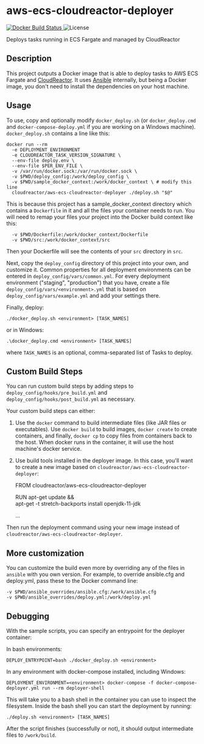 # aws-ecs-cloudreactor-deployer


<p>
  <a href="https://hub.docker.com/repository/docker/cloudreactor/aws-ecs-cloudreactor-deployer">
    <img src="https://img.shields.io/docker/cloud/build/cloudreactor/aws-ecs-cloudreactor-deployer?style=flat-square" alt="Docker Build Status" >
  </a>
  <img src="https://img.shields.io/github/license/CloudReactor/aws-ecs-cloudreactor-deployer.svg?style=flat-square" alt="License">

</p>

Deploys tasks running in ECS Fargate and managed by CloudReactor

## Description

This project outputs a Docker image that is able to deploy
tasks to AWS ECS Fargate and [CloudReactor](https://cloudreactor.io/).
It uses [Ansible](https://docs.ansible.com/ansible/latest/index.html) internally, but being a Docker image, you don't need to install the dependencies on your host
machine.

## Usage

To use, copy and optionally modify `docker_deploy.sh`
(or `docker_deploy.cmd` and `docker-compose-deploy.yml` if you are working on a Windows machine). `docker_deploy.sh`
contains a line like this:

    docker run --rm
      -e DEPLOYMENT_ENVIRONMENT
      -e CLOUDREACTOR_TASK_VERSION_SIGNATURE \
      --env-file deploy.env \
      --env-file $PER_ENV_FILE \
      -v /var/run/docker.sock:/var/run/docker.sock \
      -v $PWD/deploy_config:/work/deploy_config \
      -v $PWD/sample_docker_context:/work/docker_context \ # modify this line
      cloudreactor/aws-ecs-cloudreactor-deployer ./deploy.sh "$@"

This is because this project has a sample_docker_context
directory which contains a `Dockerfile` in it and all the files
your container needs to run. You will need to remap your files your project
into the Docker build context like this:

      -v $PWD/Dockerfile:/work/docker_context/Dockerfile
      -v $PWD/src:/work/docker_context/src

Then your Dockerfile will see the contents of your `src` directory in `src`.

Next, copy the `deploy_config` directory of this project into your own,
and customize it. Common properties for all deployment environments can
be entered in `deploy_config/vars/common.yml`.
For every deployment environment ("staging", "production") that
you have, create a file `deploy_config/vars/<environment>.yml` that
is based on `deploy_config/vars/example.yml` and add your settings there.

Finally, deploy:

    ./docker_deploy.sh <environment> [TASK_NAMES]

or in Windows:

    .\docker_deploy.cmd <environment> [TASK_NAMES]

where `TASK_NAMES` is an optional, comma-separated list of Tasks to deploy.

## Custom Build Steps

You can run custom build steps by adding steps to
`deploy_config/hooks/pre_build.yml` and
`deploy_config/hooks/post_build.yml` as necessary.

Your custom build steps can either:

1) Use the `docker` command to build intermediate files (like JAR files or executables). Use `docker build` to build images, `docker create` to
create containers, and finally, `docker cp` to copy files from containers
back to the host. When docker runs in the container, it will use the
host machine's docker service.
2) Use build tools installed in the deployer image. In this case, you'll
want to create a new image based on `cloudreactor/aws-ecs-cloudreactor-deployer`:

    FROM cloudreactor/aws-ecs-cloudreactor-deployer

    RUN apt-get update && \
      apt-get -t stretch-backports install openjdk-11-jdk

    ...

Then run the deployment command using your new image instead of `cloudreactor/aws-ecs-cloudreactor-deployer`.

## More customization

You can customize the build even more by overriding any of the files in `ansible`
with you own version. For example, to override ansible.cfg and deploy.yml,
pass these to the Docker command line:

    -v $PWD/ansible_overrides/ansible.cfg:/work/ansible.cfg
    -v $PWD/ansible_overrides/deploy.yml:/work/deploy.yml

## Debugging

With the sample scripts, you can specify an entrypoint for the deployer
container:

In bash environments:

    DEPLOY_ENTRYPOINT=bash ./docker_deploy.sh <environment>

In any environment with docker-compose installed, including Windows:

    DEPLOYMENT_ENVIRONMENT=<environment> docker-compose -f docker-compose-deployer.yml run --rm deployer-shell

This will take you to a bash shell in the container you can use to inspect
the filesystem. Inside the bash shell you can start the deployment by running:

    ./deploy.sh <environment> [TASK_NAMES]

After the script finishes (successfully or not), it should output intermediate
files to `/work/build`.

